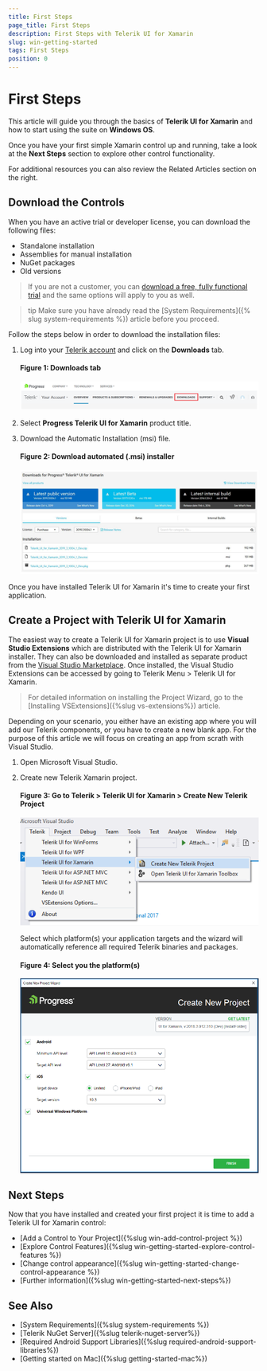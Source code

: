 ```yaml
---
title: First Steps
page_title: First Steps
description: First Steps with Telerik UI for Xamarin
slug: win-getting-started
tags: First Steps
position: 0
---
```


# First Steps

This article will guide you through the basics of __Telerik UI for Xamarin__ and how to start using the suite on __Windows OS__.

Once you have your first simple Xamarin control up and running, take a look at the __Next Steps__ section to explore other control functionality.

For additional resources you can also review the Related Articles section on the right.

## Download the Controls

When you have an active trial or developer license, you can download the following files:

* Standalone installation
* Assemblies for manual installation
* NuGet packages
* Old versions

>If you are not a customer, you can [download a free, fully functional trial](https://www.telerik.com/download-trial-file/v2-b/ui-for-xamarin) and the same options will apply to you as well.

>tip Make sure you have already read the [System Requirements]({% slug system-requirements %}) article before you proceed.

Follow the steps below in order to download the installation files:

1. Log into your [Telerik account](https://www.telerik.com/account/) and click on the __Downloads__ tab.

	#### __Figure 1: Downloads tab__

	![](images/download_product_files_1.png)

2. Select __Progress Telerik UI for Xamarin__ product title.

3. Download the Automatic Installation (msi) file.

	#### __Figure 2: Download automated (.msi) installer__

	![](images/download_product_files_2.png)

Once you have installed Telerik UI for Xamarin it's time to create your first application.

## Create a Project with Telerik UI for Xamarin

The easiest way to create a Telerik UI for Xamarin project is to use **Visual Studio Extensions** which are distributed with the Telerik UI for Xamarin installer. They can also be downloaded and installed as separate product from the [Visual Studio Marketplace](https://marketplace.visualstudio.com/). Once installed, the Visual Studio Extensions can be accessed by going to Telerik Menu > Telerik  UI for Xamarin.

>For detailed information on installing the Project Wizard, go to the [Installing VSExtensions]({%slug vs-extensions%}) article.

Depending on your scenario, you either have an existing app where you will add our Telerik components, or you have to create a new blank app. For the purpose of this article we will focus on creating an app from scrath with Visual Studio.

1. Open Microsoft Visual Studio.

2. Create new Telerik Xamarin project.

	#### __Figure 3: Go to Telerik > Telerik UI for Xamarin > Create New Telerik Project__

	![Visual Studio New Project Create](images/visual-studio-new-project-create2.png)

	Select which platform(s) your application targets and the wizard will automatically reference all required Telerik binaries and packages.

	#### __Figure 4: Select you the platform(s)__

	![Visual Studio New Project Create](images/visual-studio-project-wizard.png)

## Next Steps

Now that you have installed and created your first project it is time to add a Telerik UI for Xamarin control:

- [Add a Control to Your Project]({%slug win-add-control-project %})
- [Explore Control Features]({%slug win-getting-started-explore-control-features %})
- [Change control appearance]({%slug win-getting-started-change-control-appearance %})
- [Further information]({%slug win-getting-started-next-steps%})

## See Also

- [System Requirements]({%slug system-requirements %})
- [Telerik NuGet Server]({%slug telerik-nuget-server%})
- [Required Android Support Libraries]({%slug required-android-support-libraries%})
- [Getting started on Mac]({%slug getting-started-mac%})